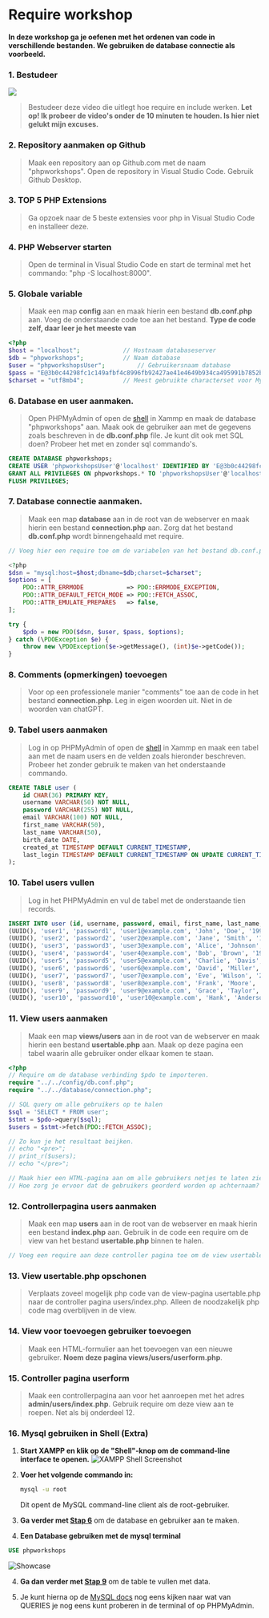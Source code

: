 # Require workshop

**In deze workshop ga je oefenen met het ordenen van code in verschillende bestanden. We gebruiken de database connectie als voorbeeld.**

### 1. Bestudeer
[![](scherm.png)](https://youtube.com/playlist?list=PLRDVUEnDeEU68bXCC7sFmkYo8IHzOvFcy&feature=shared)
> Bestudeer deze video die uitlegt hoe require en include werken. **Let op! Ik probeer de video's onder de 10 minuten te houden. Is hier niet gelukt mijn excuses.**


### 2. Repository aanmaken op Github
> Maak een repository aan op Github.com met de naam "phpworkshops". Open de repository in Visual Studio Code. Gebruik Github Desktop.


### 3. TOP 5 PHP Extensions
> Ga opzoek naar de 5 beste extensies voor php in Visual Studio Code en installeer deze.


### 4. PHP Webserver starten
> Open de terminal in Visual Studio Code en start de terminal met het commando: "php -S localhost:8000".


### 5. Globale variable
> Maak een map **config** aan en maak hierin een bestand **db.conf.php** aan. Voeg de onderstaande code toe aan het bestand. **Type de code zelf, daar leer je het meeste van**
```php
<?php
$host = "localhost";            // Hostnaam databaseserver
$db = "phpworkshops";           // Naam database
$user = "phpworkshopsUser";         // Gebruikersnaam database
$pass = "E@3b0c44298fc1c149afbf4c8996fb92427ae41e4649b934ca495991b7852b855";
$charset = "utf8mb4";           // Meest gebruikte characterset voor MySQL.
```

### 6. Database en user aanmaken.
> Open PHPMyAdmin of open de [shell](#16-mysql-gebruiken-in-shell-extra) in Xammp en maak de database "phpworkshops" aan. Maak ook de gebruiker aan met de gegevens zoals beschreven in de **db.conf.php** file. Je kunt dit ook met SQL doen? Probeer het met en zonder sql commando's.
```sql
CREATE DATABASE phpworkshops;
CREATE USER 'phpworkshopsUser'@'localhost' IDENTIFIED BY 'E@3b0c44298fc1c149afbf4c8996fb92427ae41e4649b934ca495991b7852b855';
GRANT ALL PRIVILEGES ON phpworkshops.* TO 'phpworkshopsUser'@'localhost' WITH GRANT OPTION;
FLUSH PRIVILEGES;
```

### 7. Database connectie aanmaken.
> Maak een map **database** aan in de root van de webserver en maak hierin een bestand **connection.php** aan. Zorg dat het bestand **db.conf.php** wordt binnengehaald met require. 

```php
// Voeg hier een require toe om de variabelen van het bestand db.conf.php te importeren.

<?php
$dsn = "mysql:host=$host;dbname=$db;charset=$charset";
$options = [
    PDO::ATTR_ERRMODE            => PDO::ERRMODE_EXCEPTION,
    PDO::ATTR_DEFAULT_FETCH_MODE => PDO::FETCH_ASSOC,
    PDO::ATTR_EMULATE_PREPARES   => false,
];

try {
    $pdo = new PDO($dsn, $user, $pass, $options);
} catch (\PDOException $e) {
    throw new \PDOException($e->getMessage(), (int)$e->getCode());
}
```

### 8. Comments (opmerkingen) toevoegen
> Voor op een professionele manier "comments" toe aan de code in het bestand **connection.php**. Leg in eigen woorden uit. Niet in de woorden van chatGPT.


### 9. Tabel users aanmaken
> Log in op PHPMyAdmin of open de [shell](#16-mysql-gebruiken-in-shell-extra) in Xammp en maak een tabel aan met de naam users en de velden zoals hieronder beschreven. Probeer het zonder gebruik te maken van het onderstaande commando.
```sql
CREATE TABLE user (
    id CHAR(36) PRIMARY KEY,
    username VARCHAR(50) NOT NULL,
    password VARCHAR(255) NOT NULL,
    email VARCHAR(100) NOT NULL,
    first_name VARCHAR(50),
    last_name VARCHAR(50),
    birth_date DATE,
    created_at TIMESTAMP DEFAULT CURRENT_TIMESTAMP,
    last_login TIMESTAMP DEFAULT CURRENT_TIMESTAMP ON UPDATE CURRENT_TIMESTAMP
);
```

### 10. Tabel users vullen
> Log in het PHPMyAdmin en vul de tabel met de onderstaande tien records.
```sql
INSERT INTO user (id, username, password, email, first_name, last_name, birth_date) VALUES
(UUID(), 'user1', 'password1', 'user1@example.com', 'John', 'Doe', '1990-01-01'),
(UUID(), 'user2', 'password2', 'user2@example.com', 'Jane', 'Smith', '1992-02-02'),
(UUID(), 'user3', 'password3', 'user3@example.com', 'Alice', 'Johnson', '1994-03-03'),
(UUID(), 'user4', 'password4', 'user4@example.com', 'Bob', 'Brown', '1996-04-04'),
(UUID(), 'user5', 'password5', 'user5@example.com', 'Charlie', 'Davis', '1998-05-05'),
(UUID(), 'user6', 'password6', 'user6@example.com', 'David', 'Miller', '2000-06-06'),
(UUID(), 'user7', 'password7', 'user7@example.com', 'Eve', 'Wilson', '2002-07-07'),
(UUID(), 'user8', 'password8', 'user8@example.com', 'Frank', 'Moore', '2004-08-08'),
(UUID(), 'user9', 'password9', 'user9@example.com', 'Grace', 'Taylor', '2006-09-09'),
(UUID(), 'user10', 'password10', 'user10@example.com', 'Hank', 'Anderson', '2008-10-10');
```

### 11. View users aanmaken
> Maak een map **views/users** aan in de root van de webserver en maak hierin een bestand **usertable.php** aan. Maak op deze pagina een tabel waarin alle gebruiker onder elkaar komen te staan.
```php
<?php
// Require om de database verbinding $pdo te importeren.
require "../../config/db.conf.php";
require "../../database/connection.php";

// SQL query om alle gebruikers op te halen
$sql = 'SELECT * FROM user';
$stmt = $pdo->query($sql);
$users = $stmt->fetch(PDO::FETCH_ASSOC);

// Zo kun je het resultaat beijken.
// echo "<pre>";
// print_r($users);
// echo "</pre>";

// Maak hier een HTML-pagina aan om alle gebruikers netjes te laten zien.
// Hoe zorg je ervoor dat de gebruikers georderd worden op achternaam?
```

### 12. Controllerpagina users aanmaken
> Maak een map **users** aan in de root van de webserver en maak hierin een bestand **index.php** aan. Gebruik in de code een require om de view van het bestand **usertable.php** binnen te halen.

```php
// Voeg een require aan deze controller pagina toe om de view usertable.php aan te roepen. Als je nu in de browser http://localhost:8000/users aanroept krijg je de tabel met gebruikers.
```

### 13. View usertable.php opschonen
> Verplaats zoveel mogelijk php code van de view-pagina usertable.php naar de controller pagina users/index.php. Alleen de noodzakelijk php code mag overblijven in de view.


### 14. View voor toevoegen gebruiker toevoegen
> Maak een HTML-formulier aan het toevoegen van een nieuwe gebruiker. **Noem deze pagina views/users/userform.php**.


### 15. Controller pagina userform
> Maak een controllerpagina aan voor het aanroepen met het adres **admin/users/index.php**. Gebruik require om deze view aan te roepen. Net als bij onderdeel 12. 


### 16. Mysql gebruiken in Shell (Extra)
1. **Start XAMPP en klik op de "Shell"-knop om de command-line interface te openen.**
     ![XAMPP Shell Screenshot](https://i.ibb.co/XzjjpDJ/image.png)

2. **Voer het volgende commando in:**
   ```bash
   mysql -u root
   ```
    Dit opent de MySQL command-line client als de root-gebruiker.

3. **Ga verder met [Stap 6](#6-database-en-user-aanmaken)** om de database en gebruiker aan te maken.

4. **Een Database gebruiken met de mysql terminal**
```sql
USE phpworkshops
```
![Showcase](https://i.ibb.co/Pw6WxWG/image.png)

4. **Ga dan verder met [Stap 9](#9-tabel-users-aanmaken)** om de table te vullen met data.

5. Je kunt hierna op de [MySQL docs](https://dev.mysql.com/doc/refman/8.4/en/sql-statements.html) nog eens kijken naar wat van QUERIES je nog eens kunt proberen in de terminal of op PHPMyAdmin.
